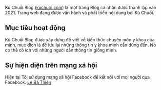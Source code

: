 Kủ Chuối Blog ([kuchuoi.com](https://kuchuoi.com)) là một trang Blog cá nhân được thành lập vào 2021. Trang web đang được vận hành và phát triển nội dung bởi Kủ Chuối.

## Mục tiêu hoạt động

Kủ Chuối Blog được xây dựng để viết về kiến thức chuyên môn y khoa của mình, mục đích là để lưu lại những thông tin y khoa mình cần dùng đến. Nó có thể có ích với những người cần thông tin giống mình.

## Sự hiện diện trên mạng xã hội

Hiện tại Tôi sử dụng mạng xã hội Facebook để kết nối với mọi người qua Facebook: [Lê Bá Thiện](https://www.facebook.com/lebathien91)
